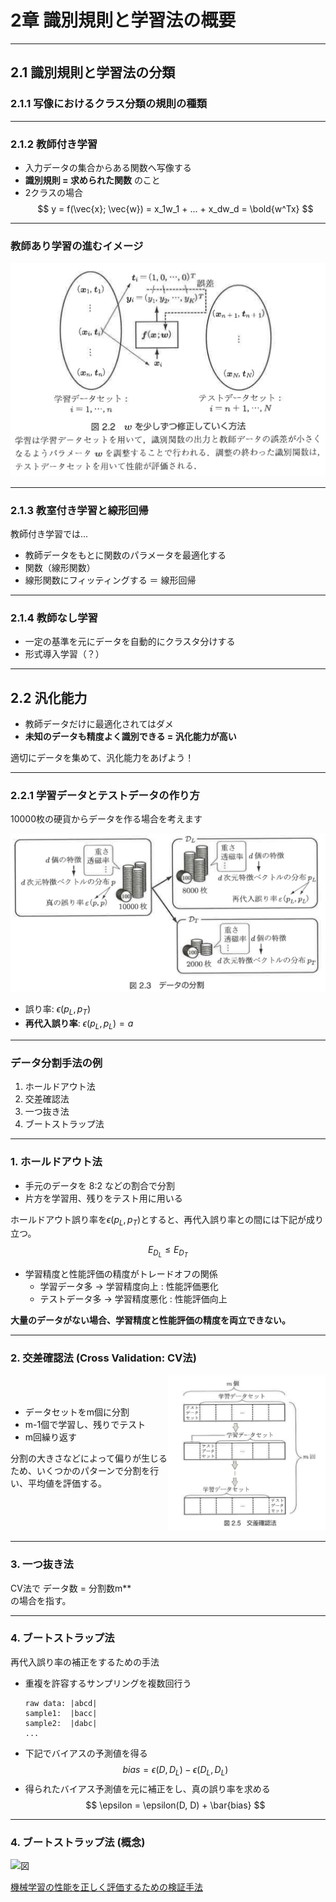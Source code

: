# 2章 識別規則と学習法の概要

---

## 2.1 識別規則と学習法の分類

### 2.1.1 写像におけるクラス分類の規則の種類


---

### 2.1.2 教師付き学習

* 入力データの集合からある関数へ写像する
* **識別規則 = 求められた関数** のこと 
* 2クラスの場合  
$$ y = f(\vec{x}; \vec{w}) = x_1w_1  + ... + x_dw_d = \bold{w^Tx} $$

---

### 教師あり学習の進むイメージ

![](https://raw.githubusercontent.com/sunpot/essential-pattern-recognition/master/section-2/fig2-1.jpg)

---

### 2.1.3 教室付き学習と線形回帰

教師付き学習では... 
- 教師データをもとに関数のパラメータを最適化する
- 関数（線形関数）
- 線形関数にフィッティングする ＝ 線形回帰

--- 

### 2.1.4 教師なし学習

- 一定の基準を元にデータを自動的にクラスタ分けする
- 形式導入学習（？）

---

## 2.2 汎化能力

- 教師データだけに最適化されてはダメ
- **未知のデータも精度よく識別できる = 汎化能力が高い**

適切にデータを集めて、汎化能力をあげよう！

---

### 2.2.1 学習データとテストデータの作り方

10000枚の硬貨からデータを作る場合を考えます

<img src="https://raw.githubusercontent.com/sunpot/essential-pattern-recognition/master/section-2/fig2-2.jpg" width="600px;">

- 誤り率: $\epsilon(p_L, p_T)$
- **再代入誤り率**: $\epsilon(p_L, p_L) = a$

---

### データ分割手法の例

1. ホールドアウト法
2. 交差確認法
3. 一つ抜き法
4. ブートストラップ法

---

### 1. ホールドアウト法

- 手元のデータを 8:2 などの割合で分割
- 片方を学習用、残りをテスト用に用いる

ホールドアウト誤り率を$\epsilon(p_L, p_T)$とすると、再代入誤り率との間には下記が成り立つ。
$$E_{D_L} \leq E_{D_T} $$

- 学習精度と性能評価の精度がトレードオフの関係
	- 学習データ多 -> 学習精度向上 : 性能評価悪化
	- テストデータ多 -> 学習精度悪化 : 性能評価向上

**大量のデータがない場合、学習精度と性能評価の精度を両立できない。**

---

### 2. 交差確認法 (Cross Validation: CV法)

<div style="overflow: hidden;">
  <div style="float: left;width: 50%">
    <br>
    <br>
    <ul>
      <li>データセットをm個に分割</li>
      <li>m-1個で学習し、残りでテスト</li>
      <li>m回繰り返す</li>
    </ul>
    <p>分割の大きさなどによって偏りが生じるため、いくつかのパターンで分割を行い、平均値を評価する。</p>
  </div>
  <div>
    <img src="https://raw.githubusercontent.com/sunpot/essential-pattern-recognition/master/section-2/fig2-3.jpg" width="50%;">
  </div>
</div>

---

### 3. 一つ抜き法

CV法で
	データ数 = 分割数m**  
    の場合を指す。
    
---

### 4. ブートストラップ法

再代入誤り率の補正をするための手法

- 重複を許容するサンプリングを複数回行う
  ```
  raw data: |abcd|
  sample1:  |bacc|
  sample2:  |dabc|
  ...
  ```
- 下記でバイアスの予測値を得る
$$ bias = \epsilon(D, D_L) - \epsilon(D_L, D_L) $$
- 得られたバイアス予測値を元に補正をし、真の誤り率を求める
$$ \epsilon = \epsilon(D, D) + \bar{bias} $$

---

### 4. ブートストラップ法 (概念)

![図](https://camo.qiitausercontent.com/1f0e19a14c66a6a424b2fc3fdfba37814c9f6175/68747470733a2f2f71696974612d696d6167652d73746f72652e73332e616d617a6f6e6177732e636f6d2f302f36373231372f33356365636662352d643865342d386661652d316333372d6230343633633539326431622e706e67)

[機械学習の性能を正しく評価するための検証手法](https://qiita.com/sergeant-wizard/items/29868c768faa3e7e7f6d)